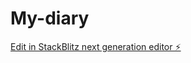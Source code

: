 # My-diary

[Edit in StackBlitz next generation editor ⚡️](https://stackblitz.com/~/github.com/MynmVishnunath/My-diary)